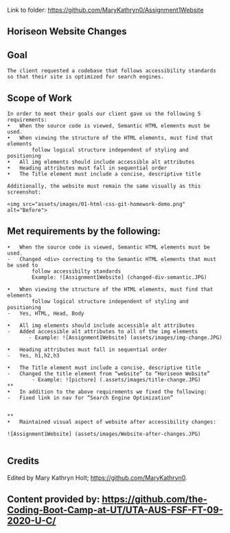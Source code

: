 Link to folder:  https://github.com/MaryKathryn0/Assignment1Website


## Horiseon Website Changes

## Goal

```
The client requested a codebase that follows accessibility standards 
so that their site is optimized for search engines.

```

## Scope of Work

```
In order to meet their goals our client gave us the following 5 requirements:
•	When the source code is viewed, Semantic HTML elements must be used. 
•	When viewing the structure of the HTML elements, must find that elements 
        follow logical structure independent of styling and positioning
•	All img elements should include accessible alt attributes
•	Heading attributes must fall in sequential order
•	The Title element must include a concise, descriptive title

Additionally, the website must remain the same visually as this screenshot:

<img src="assets/images/01-html-css-git-homework-demo.png" alt="Before">
```
## Met requirements by the following:

```
•	When the source code is viewed, Semantic HTML elements must be used.
- 	Changed <div> correcting to the Semantic HTML elements that must be used to 
        follow accessibilty standards 
        Example: ![Assignment1Website] (changed-div-semantic.JPG)

•	When viewing the structure of the HTML elements, must find that elements 
        follow logical structure independent of styling and positioning
-   Yes, HTML, Head, Body	

•	All img elements should include accessible alt attributes
-	Added accessible alt attributes to all of the img elements
       - Example: ![Assignment1Website] (assets/images/img-change.JPG)

•	Heading attributes must fall in sequential order
-	Yes, h1,h2,h3

•	The Title element must include a concise, descriptive title
-	Changed the title element from “website” to “Horiseon Website”
        - Example: ![picture] (.assets/images/title-change.JPG)
**
•	In addition to the above requirements we fixed the following:
-	Fixed link in nav for “Search Engine Optimization”


** 
•	Maintained visual aspect of website after accessibility changes:

![Assignment1Website] (assets/images/Website-after-changes.JPG)


```

## Credits

Edited by Mary Kathryn Holt; https://github.com/MaryKathryn0.

Content provided by: 
https://github.com/the-Coding-Boot-Camp-at-UT/UTA-AUS-FSF-FT-09-2020-U-C/
---

